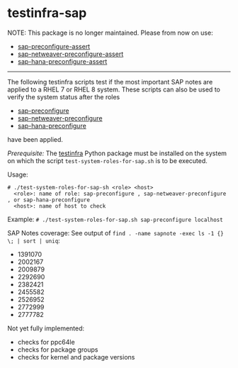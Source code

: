 # testinfra-sap

NOTE: This package is no longer maintained. Please from now on use:
- [sap-preconfigure-assert](https://github.com/berndfinger/sap-preconfigure-assert)
- [sap-netweaver-preconfigure-assert](https://github.com/berndfinger/sap-netweaver-preconfigure-assert)
- [sap-hana-preconfigure-assert](https://github.com/berndfinger/sap-hana-preconfigure-assert)

---

The following testinfra scripts test if the most important SAP notes are applied to a RHEL 7 or RHEL 8 system. These scripts can also be used to verify the system status after the roles
- [sap-preconfigure](https://github.com/linux-system-roles/sap-preconfigure)
- [sap-netweaver-preconfigure](https://github.com/linux-system-roles/sap-netweaver-preconfigure)
- [sap-hana-preconfigure](https://github.com/linux-system-roles/sap-hana-preconfigure)

have been applied.

*Prerequisite:* The [testinfra](https://testinfra.readthedocs.io/en/latest/) Python package must be installed on the system 
on which the script `test-system-roles-for-sap.sh` is to be executed.

Usage: 
```
# ./test-system-roles-for-sap-sh <role> <host>
  <role>: name of role: sap-preconfigure , sap-netweaver-preconfigure , or sap-hana-preconfigure
  <host>: name of host to check
```

Example:
`# ./test-system-roles-for-sap.sh sap-preconfigure localhost`

SAP Notes coverage: See output of `find . -name sapnote -exec ls -1 {} \; | sort | uniq`:
- 1391070
- 2002167
- 2009879
- 2292690
- 2382421
- 2455582
- 2526952
- 2772999
- 2777782

Not yet fully implemented:
- checks for ppc64le
- checks for package groups
- checks for kernel and package versions
